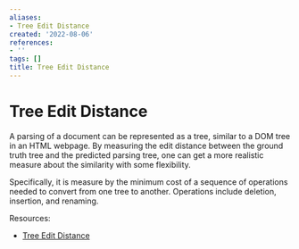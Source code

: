 ```yaml
---
aliases:
- Tree Edit Distance
created: '2022-08-06'
references:
- ''
tags: []
title: Tree Edit Distance
---
```


# Tree Edit Distance

A parsing of a document can be represented as a tree, similar to a DOM tree in an HTML webpage. By measuring the edit distance between the ground truth tree and the predicted parsing tree, one can get a more realistic measure about the similarity with some flexibility.

Specifically, it is measure by the minimum cost of a sequence of operations needed to convert from one tree to another. Operations include deletion, insertion, and renaming.

Resources:
- [Tree Edit Distance](http://tree-edit-distance.dbresearch.uni-salzburg.at/)